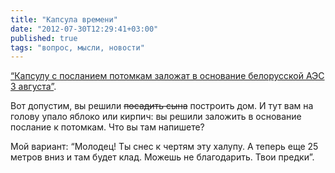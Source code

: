 ```yaml
---
title: "Капсула времени"
date: "2012-07-30T12:29:41+03:00"
published: true
tags: "вопрос, мысли, новости"
---
```


[“Капсулу с посланием потомкам заложат в основание белорусской АЭС 3 августа”](http://realt.onliner.by/2012/07/30/kapsula).

Вот допустим, вы решили ~~посадить сына~~ построить дом. И тут вам на голову упало яблоко или кирпич: вы решили заложить в основание послание к потомкам. Что вы там напишете?

Мой вариант: “Молодец! Ты снес к чертям эту халупу. А теперь еще 25 метров вниз и там будет клад. Можешь не благодарить. Твои предки”.
